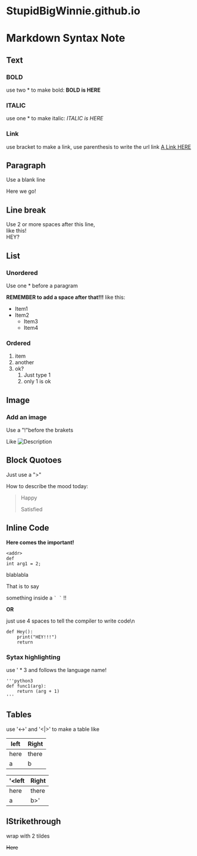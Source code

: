 # StupidBigWinnie.github.io
# Markdown Syntax Note

## Text

### BOLD
use two * to make bold:
**BOLD is HERE**

### ITALIC
use one * to make italic:
*ITALIC is HERE*

### Link
use bracket to make a link, use parenthesis to write the url link
	[A Link HERE](www.bing.com)

## Paragraph
Use a blank line

Here we go!

## Line break

Use 2 or more spaces after this line,  
like this!  
HEY?

## List

### Unordered
Use one * before a paragram

**REMEMBER to add a space after that!!!**
like this:
* Item1
* Item2
	* Item3
	* Item4

### Ordered
1. item
1. another
1. ok?
	1. Just type 1
	1. only 1 is ok

## Image

### Add an image
Use a "!"before the brakets

Like ![Description](url)

## Block Quotoes
Just use a ">"

How to describe the mood today:
>Happy
>
>Satisfied

## Inline Code
**Here comes the important!**

`<addr>`  
`def`  
`int arg1 = 2;`  

blablabla

	
That is to say

something inside a `` ` ` ``   !!

**OR**

just use 4 spaces to tell the compiler to write code\n

    def Hey():
		print("HEY!!!")
		return


### Sytax highlighting

use ' * 3 and follows the language name!


	'''python3
	def func1(arg):
		return (arg + 1)
	'''



## Tables
use '<->' and '<|>' to make a table like

left | Right
------ | ------
here | there
a | b

'<left | Right
------ | ------
here | there
a | b>'

## lStrikethrough

wrap with 2 tildes

~~Here~~
~~~~hey~~~~
